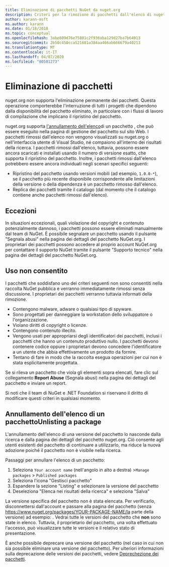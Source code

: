 ```yaml
---
title: Eliminazione di pacchetti NuGet da nuget.org
description: Criteri per la rimozione di pacchetti dall'elenco di nuget.org; l'eliminazione permanente non è supportata, salvo quando i pacchetti violano altri criteri.
author: karann-msft
ms.author: karann
ms.date: 01/18/2018
ms.topic: conceptual
ms.openlocfilehash: 3abe809d76e75801c2f936aba129d27ba7b64913
ms.sourcegitcommit: 2b50c450cca521681a384aa466ab666679a40213
ms.translationtype: MT
ms.contentlocale: it-IT
ms.lasthandoff: 04/07/2020
ms.locfileid: "80581273"
---
```

# <a name="deleting-packages"></a>Eliminazione di pacchetti

nuget.org non supporta l'eliminazione permanente dei pacchetti. Questa operazione comporterebbe l'interruzione di tutti i progetti che dipendono dalla disponibilità del pacchetto eliminato, in particolare con i flussi di lavoro di compilazione che implicano il ripristino del pacchetto.

nuget.org supporta [l'annullamento dell'elenco](#unlisting-a-package)di un pacchetto , che può essere eseguito nella pagina di gestione del pacchetto sul sito Web. I pacchetti rimossi dall'elenco non vengono visualizzati su nuget.org o nell'interfaccia utente di Visual Studio, né compaiono all'interno dei risultati della ricerca. I pacchetti rimossi dall'elenco, tuttavia, possono essere ancora scaricati e installati usando il numero di versione esatto, che supporta il ripristino del pacchetto. Inoltre, i pacchetti rimossi dall'elenco potrebbero essere ancora individuati negli scenari specifici seguenti:

- Ripristino del pacchetto usando versioni mobili (ad esempio, `1.0.0-*`), se il pacchetto più recente disponibile corrispondente alle limitazioni della versione o della dipendenza è un pacchetto rimosso dall'elenco.
- Replica dei pacchetti tramite il catalogo (dal momento che il catalogo contiene anche pacchetti rimossi dall'elenco).

## <a name="exceptions"></a>Eccezioni

In situazioni eccezionali, quali violazione del copyright e contenuto potenzialmente dannoso, i pacchetti possono essere eliminati manualmente dal team di NuGet. È possibile segnalare un pacchetto usando il pulsante "Segnala abusi" nella pagina dei dettagli del pacchetto NuGet.org. I proprietari dei pacchetti possono accedere al proprio account NuGet.org per contattare il supporto NuGet tramite il pulsante "Supporto tecnico" nella pagina dei dettagli del pacchetto NuGet.org.

## <a name="prohibited-use"></a>Uso non consentito

I pacchetti che soddisfano uno dei criteri seguenti non sono consentiti nella raccolta NuGet pubblica e verranno immediatamente rimossi senza discussione. I proprietari dei pacchetti verranno tuttavia informati della rimozione.

- Contengono malware, adware o qualsiasi tipo di spyware.
- Sono progettati per danneggiare la workstation dello sviluppatore o l'organizzazione.
- Violano diritti di copyright o licenze.
- Contengono contenuto illecito.
- Vengono usati per appropriarsi degli identificatori dei pacchetti, inclusi i pacchetti che hanno un contenuto produttivo nullo. I pacchetti devono contenere codice oppure i proprietari devono concedere l'identificatore a un utente che abbia effettivamente un prodotto da fornire.
- Tentano di fare in modo che la raccolta esegua operazioni per cui non è stata esplicitamente progettata.

Se si rileva un pacchetto che viola gli elementi sopra elencati, fare clic sul collegamento **Report Abuse** (Segnala abusi) nella pagina dei dettagli del pacchetto e inviare un report.

Si noti che il team di NuGet e .NET Foundation si riservano il diritto di modificare questi criteri in qualsiasi momento.

## <a name="unlisting-a-package"></a>Annullamento dell'elenco di un pacchettoUnlisting a package
L'annullamento dell'elenco di una versione del pacchetto lo nasconde dalla ricerca e dalla pagina dei dettagli del pacchetto nuget.org. Ciò consente agli utenti esistenti del pacchetto di continuare a utilizzarlo, ma riduce la nuova adozione poiché il pacchetto non è visibile nella ricerca.

Passaggi per annullare l'elenco di un pacchetto:

1. Seleziona `Your account name` (nell'angolo in alto a destra) >`Manage packages` > `Published packages`
1. Seleziona l'icona "Gestisci pacchetto"
1. Espandere la sezione "Listing" e selezionare la versione del pacchetto
1. Deseleziona "Elenca nei risultati della ricerca" e seleziona "Salva"

La versione specifica del pacchetto non è stata elencata. Per verificarlo, disconnettersi dall'account e passare alla pagina del pacchetto (senza https://www.nuget.org/packages/YOUR-PACKAGE-NAME/la parte della versione) ad esempio: . Vedrai tutte le versioni del pacchetto che **non** sono state in elenco. Tuttavia, il proprietario del pacchetto, una volta effettuato l'accesso, può visualizzare tutte le versioni e il relativo stato di presentazione.

È anche possibile deprecare una versione del pacchetto (nel caso in cui non sia possibile eliminare una versione del pacchetto). Per ulteriori informazioni sulla deprecazione delle versioni dei pacchetti, vedere [Deprechezione dei pacchetti](../deprecate-packages.md).
